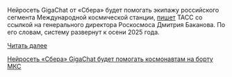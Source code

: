 <!--2025-06-03 13:09:08-->
<div class="yb">
  <div class="rss habr"><p>Нейросеть GigaChat от «Сбера» будет помогать экипажу российского сегмента Международной космической станции, <a href="https://tass.ru/kosmos/24121927" rel="noopener noreferrer nofollow">пишет</a> ТАСС со ссылкой на генерального директора Роскосмоса Дмитрия Баканова. По его словам, систему развернут к осени 2025 года.</p> <a href="https://habr.com/ru/articles/915302/#habracut">Читать далее</a> <p class="titl"><a href="https://habr.com/ru/news/915302/?utm_source=habrahabr&utm_medium=rss&utm_campaign=915302">Нейросеть «Сбера» GigaChat будет помогать космонавтам на борту МКС</a></p></div>
</div>
